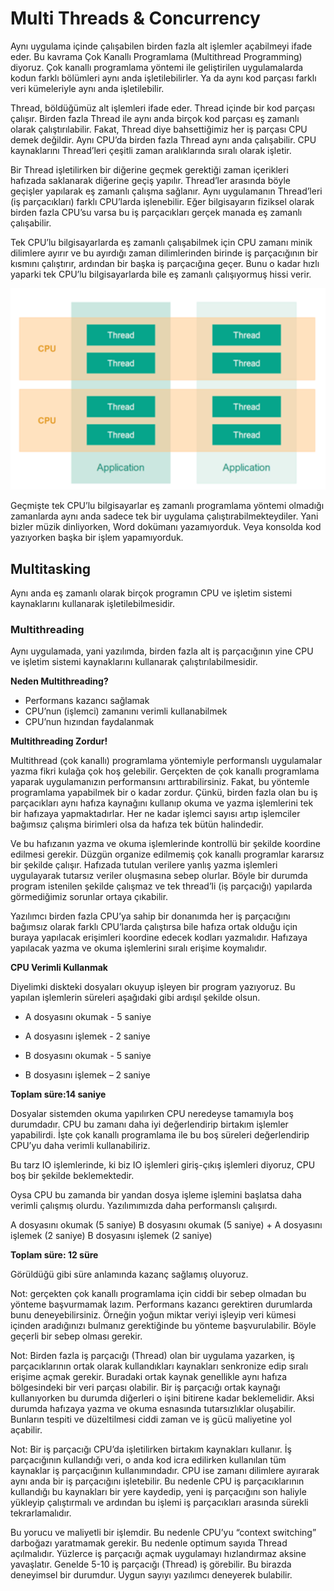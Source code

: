 # Multi Threads & Concurrency

Aynı uygulama içinde çalışabilen birden fazla alt işlemler açabilmeyi ifade eder. Bu kavrama Çok Kanallı Programlama (Multithread Programming) diyoruz. Çok kanallı programlama yöntemi ile geliştirilen uygulamalarda kodun farklı bölümleri aynı anda işletilebilirler. Ya da aynı kod parçası farklı veri kümeleriyle aynı anda işletilebilir.

Thread, böldüğümüz alt işlemleri ifade eder. Thread içinde bir kod parçası çalışır. Birden fazla Thread ile aynı anda birçok kod parçası eş zamanlı olarak çalıştırılabilir. Fakat, Thread diye bahsettiğimiz her iş parçası CPU demek değildir. Aynı CPU’da birden fazla Thread aynı anda çalışabilir. CPU kaynaklarını Thread’leri çeşitli zaman aralıklarında sıralı olarak işletir. 

Bir Thread işletilirken bir diğerine geçmek gerektiği zaman içerikleri hafızada saklanarak diğerine geçiş yapılır. Thread’ler arasında böyle geçişler yapılarak eş zamanlı çalışma sağlanır. Aynı uygulamanın Thread’leri (iş parçacıkları) farklı CPU’larda işlenebilir. Eğer bilgisayarın fiziksel olarak birden fazla CPU’su varsa bu iş parçacıkları gerçek manada eş zamanlı çalışabilir. 

Tek CPU’lu bilgisayarlarda eş zamanlı çalışabilmek için CPU zamanı minik dilimlere ayırır ve bu ayırdığı zaman dilimlerinden birinde iş parçacığının bir kısmını çalıştırır, ardından bir başka iş parçacığına geçer. Bunu o kadar hızlı yaparki tek CPU’lu bilgisayarlarda bile eş zamanlı çalışıyormuş hissi verir.

![İşlemci'de Multi Thread Görünümü](figures/islemci-thead-gorunumu.png)

Geçmişte tek CPU’lu bilgisayarlar eş zamanlı programlama yöntemi olmadığı zamanlarda aynı anda sadece tek bir uygulama çalıştırabilmekteydiler. Yani bizler müzik dinliyorken, Word dokümanı yazamıyorduk. Veya konsolda kod yazıyorken başka bir işlem yapamıyorduk.

## Multitasking

Aynı anda eş zamanlı olarak birçok programın CPU ve işletim sistemi kaynaklarını kullanarak işletilebilmesidir.

### Multithreading

Aynı uygulamada, yani yazılımda, birden fazla alt iş parçacığının yine CPU ve işletim sistemi kaynaklarını kullanarak çalıştırılabilmesidir.

**Neden Multithreading?**

- Performans kazancı sağlamak
- CPU’nun (işlemci) zamanını verimli kullanabilmek
- CPU’nun hızından faydalanmak

**Multithreading Zordur!**

Multithread (çok kanallı) programlama yöntemiyle performanslı uygulamalar yazma fikri kulağa çok hoş gelebilir. Gerçekten de çok kanallı programlama yaparak uygulamanızın performansını arttırabilirsiniz. Fakat, bu yöntemle programlama yapabilmek bir o kadar zordur. Çünkü, birden fazla olan bu iş parçacıkları aynı hafıza kaynağını kullanıp okuma ve yazma işlemlerini tek bir hafızaya yapmaktadırlar. Her ne kadar işlemci sayısı artıp işlemciler bağımsız çalışma birimleri olsa da hafıza tek bütün halindedir.

Ve bu hafızanın yazma ve okuma işlemlerinde kontrollü bir şekilde koordine edilmesi gerekir. Düzgün organize edilmemiş çok kanallı programlar kararsız bir şekilde çalışır. Hafızada tutulan verilere yanlış yazma işlemleri uygulayarak tutarsız veriler oluşmasına sebep olurlar. Böyle bir durumda program istenilen şekilde çalışmaz ve tek thread’li (iş parçacığı) yapılarda görmediğimiz sorunlar ortaya çıkabilir. 

Yazılımcı birden fazla CPU’ya sahip bir donanımda her iş parçacığını bağımsız olarak farklı CPU’larda çalıştırsa bile hafıza ortak olduğu için buraya yapılacak erişimleri koordine edecek kodları yazmalıdır. Hafızaya yapılacak yazma ve okuma işlemlerini sıralı erişime koymalıdır.

**CPU Verimli Kullanmak**

Diyelimki diskteki dosyaları okuyup işleyen bir program yazıyoruz. Bu yapılan işlemlerin süreleri aşağıdaki gibi ardışıl şekilde olsun.

* A dosyasını okumak - 5 saniye

* A dosyasını işlemek - 2 saniye
* B dosyasını okumak - 5 saniye
* B dosyasını işlemek – 2 saniye

**Toplam süre:14 saniye**

Dosyalar sistemden okuma yapılırken CPU neredeyse tamamıyla boş durumdadır. CPU bu zamanı daha iyi değerlendirip birtakım işlemler yapabilirdi. İşte çok kanallı programlama ile bu boş süreleri değerlendirip CPU’yu daha verimli kullanabiliriz.

Bu tarz IO işlemlerinde, ki biz IO işlemleri giriş-çıkış işlemleri diyoruz, CPU boş bir şekilde beklemektedir.

Oysa CPU bu zamanda bir yandan dosya işleme işlemini başlatsa daha verimli çalışmış olurdu. Yazılımımızda daha performanslı çalışırdı.

A dosyasını okumak (5 saniye)
B dosyasını okumak (5 saniye) + A dosyasını işlemek (2 saniye) B dosyasını işlemek (2 saniye)

**Toplam süre: 12 süre**

Görüldüğü gibi süre anlamında kazanç sağlamış oluyoruz.

Not: gerçekten çok kanallı programlama için ciddi bir sebep olmadan bu yönteme başvurmamak lazım. Performans kazancı gerektiren durumlarda bunu deneyebilirsiniz. Örneğin yoğun miktar veriyi işleyip veri kümesi içinden aradığınızı bulmanız gerektiğinde bu yönteme başvurulabilir. Böyle geçerli bir sebep olması gerekir.

Not: Birden fazla iş parçacığı (Thread) olan bir uygulama yazarken, iş parçacıklarının ortak olarak kullandıkları kaynakları senkronize edip sıralı erişime açmak gerekir. Buradaki ortak kaynak genellikle aynı hafıza bölgesindeki bir veri parçası olabilir. Bir iş parçacığı ortak kaynağı kullanıyorken bu durumda diğerleri o işini bitirene kadar beklemelidir. Aksi durumda hafızaya yazma ve okuma esnasında tutarsızlıklar oluşabilir. Bunların tespiti ve düzeltilmesi ciddi zaman ve iş gücü maliyetine yol açabilir.

Not: Bir iş parçacığı CPU’da işletilirken birtakım kaynakları kullanır. İş parçacığının kullandığı veri, o anda kod icra edilirken kullanılan tüm kaynaklar iş parçacığının kullanımındadır. CPU ise zamanı dilimlere ayırarak aynı anda bir iş parçacığını işletebilir. Bu nedenle CPU iş parçacıklarının kullandığı bu kaynakları bir yere kaydedip, yeni iş parçacığını son haliyle yükleyip çalıştırmalı ve ardından bu işlemi iş parçacıkları arasında sürekli tekrarlamalıdır.

Bu yorucu ve maliyetli bir işlemdir. Bu nedenle CPU’yu “context switching” darboğazı yaratmamak gerekir. Bu nedenle optimum sayıda Thread açılmalıdır. Yüzlerce iş parçacığı açmak uygulamayı hızlandırmaz aksine yavaşlatır. Genelde 5-10 iş parçacığı (Thread) iş görebilir. Bu birazda deneyimsel bir durumdur. Uygun sayıyı yazılımcı deneyerek bulabilir.

